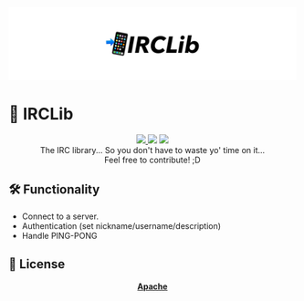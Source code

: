 ![banner](./banner.png)

# 📲 IRCLib
<div align="center">
  <a href="https://buymeacoffee.com/aegislash525">
    <img src="https://img.shields.io/badge/support%20me-buy%20me%20cat-5eff91" />
  </a>
  <img src="https://img.shields.io/badge/std-C99-blue" />
  <a href="https://choosealicense.com/licenses/apache-2.0/">
    <img src="https://img.shields.io/badge/license-Apache-orange" />
  </a>
</div>

<div align="center">
  The IRC library... So you don't have to waste yo' time on it...
  <br />Feel free to contribute! ;D
</div>

## 🛠️ Functionality

* Connect to a server.
* Authentication (set nickname/username/description)
* Handle PING-PONG

## 📝 License
<div align="center">
  <a href="https://choosealicense.com/licenses/apache-2.0/">
    <b>Apache</b>
  </a>
</div>

